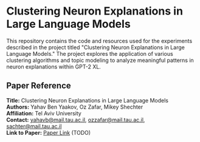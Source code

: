 # Clustering Neuron Explanations in Large Language Models

This repository contains the code and resources used for the experiments described in the project titled "Clustering Neuron Explanations in Large Language Models." The project explores the application of various clustering algorithms and topic modeling to analyze meaningful patterns in neuron explanations within GPT-2 XL.

## Paper Reference

**Title:** Clustering Neuron Explanations in Large Language Models  
**Authors:** Yahav Ben Yaakov, Oz Zafar, Mikey Shechter  
**Affiliation:** Tel Aviv University  
**Contact:** yahavb@mail.tau.ac.il, ozzafar@mail.tau.ac.il, sachter@mail.tau.ac.il  
**Link to Paper:** [Paper Link](insert_link_here) (TODO)
